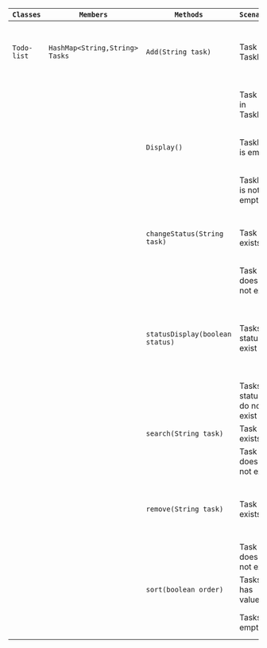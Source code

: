 | `Classes`   | `Members`                      | `Methods`                       | `Scenario`                     | `Outcome`                                      |
|-------------|--------------------------------|---------------------------------|--------------------------------|------------------------------------------------|
| `Todo-list` | `HashMap<String,String> Tasks` | `Add(String task)`              | Task in Tasklist               | Return false, Task is not added anew           |
|             |                                |                                 | Task not in Tasklist           | Return true, Task is added                     |
|             |                                | `Display()`                     | Tasklist is empty              | Return false, Print nothing                    |
|             |                                |                                 | Tasklist is not empty          | Return true, Print tasks                       |
|             |                                | `changeStatus(String task)`     | Task exists                    | Return true, change status of task             |
|             |                                |                                 | Task does not exist            | Return false                                   |
|             |                                | `statusDisplay(boolean status)` | Tasks of status exist          | Return true, display all tasks of given status |
|             |                                |                                 | Tasks of status do not exist   | Return false, display nothing                  |
|             |                                | `search(String task)`           | Task exists                    | Return true                                    |
|             |                                |                                 | Task does not exist            | Return false                                   |
|             |                                | `remove(String task)`           | Task exists                    | Return true, remove task from Tasks            |
|             |                                |                                 | Task does not exist            | Return false                                   |
|             |                                | `sort(boolean order)`           | Tasks has values               | Return sorted array                            |
|             |                                |                                 | Tasks is empty                 | Return empty array                             |